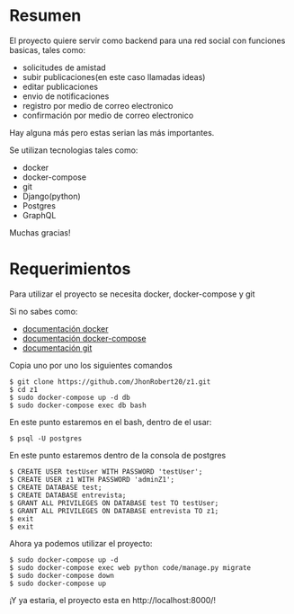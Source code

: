# Resumen
El proyecto quiere servir como backend para una red social con funciones basicas, tales como:
- solicitudes de amistad
- subir publicaciones(en este caso llamadas ideas)
- editar publicaciones
- envio de notificaciones
- registro por medio de correo electronico
- confirmación por medio de correo electronico

Hay alguna más pero estas serian las más importantes.

Se utilizan tecnologias tales como:
- docker
- docker-compose
- git
- Django(python)
- Postgres
- GraphQL

Muchas gracias!
# Requerimientos
Para utilizar el proyecto se necesita docker, docker-compose y git

Si no sabes como: 
- [documentación docker](https://docs.docker.com/)
- [documentación docker-compose](https://docs.docker.com/compose/)
- [documentación git](https://git-scm.com/doc)

Copia uno por uno los siguientes comandos
```
$ git clone https://github.com/JhonRobert20/z1.git
$ cd z1
$ sudo docker-compose up -d db
$ sudo docker-compose exec db bash
```

En este punto estaremos en el bash, dentro de el usar:
```
$ psql -U postgres
```
En este punto estaremos dentro de la consola de postgres
```
$ CREATE USER testUser WITH PASSWORD 'testUser';
$ CREATE USER z1 WITH PASSWORD 'adminZ1';
$ CREATE DATABASE test;
$ CREATE DATABASE entrevista;
$ GRANT ALL PRIVILEGES ON DATABASE test TO testUser;
$ GRANT ALL PRIVILEGES ON DATABASE entrevista TO z1;
$ exit
$ exit
```
Ahora ya podemos utilizar el proyecto:
```
$ sudo docker-compose up -d
$ sudo docker-compose exec web python code/manage.py migrate
$ sudo docker-compose down
$ sudo docker-compose up
```
¡Y ya estaria, el proyecto esta en http://localhost:8000/!